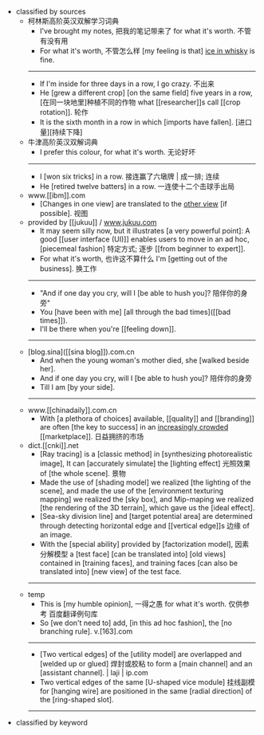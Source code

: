 - classified by sources
    - 柯林斯高阶英汉双解学习词典
        - I've brought my notes, 把我的笔记带来了 for what it's worth. 不管有没有用
        - For what it's worth, 不管怎么样 [my feeling is that] [ice in whisky]([[whisky]]) is fine.
        - ---
        - If I'm inside for three days in a row, I go crazy. 不出来 
        - He [grew a different crop] [on the same field] five years in a row, [在同一块地里]种植不同的作物 what [[researcher]]s call [[crop rotation]]. 轮作
        - It is the sixth month in a row in which [imports have fallen]. [进口量][持续下降]
    - 牛津高阶英汉双解词典
        - I prefer this colour, for what it's worth. 无论好坏 
        - ---
        - I [won six tricks] in a row. 接连赢了六墩牌 | 成一排; 连续
        - He [retired twelve batters] in a row. 一连使十二个击球手出局
    - www.[[ibm]].com
        - [Changes in one view] are translated to the [other view]([[view]]) [if possible]. 视图 
    - provided by [[jukuu]] / www.jukuu.com 
        - It may seem silly now, but it illustrates [a very powerful point]: A good [[user interface (UI)]] enables users to move in an ad hoc, [piecemeal fashion] 特定方式; 逐步 [[from beginner to expert]]. 
        - For what it's worth, 也许这不算什么 I'm [getting out of the business]. 换工作
        - ---
        - "And if one day you cry, will I [be able to hush you]? 陪伴你的身旁"
        - You [have been with me] [all through the bad times]([[bad times]]). 
        - I'll be there when you're [[feeling down]]. 
        - ---
    - [blog.sina]([[sina blog]]).com.cn
        - And when the young woman's mother died, she [walked beside her]. 
        - And if one day you cry, will I [be able to hush you]? 陪伴你的身旁
        - Till I am [by your side]. 
        - ---
    - www.[[chinadaily]].com.cn
        - With [a plethora of choices] available, [[quality]] and [[branding]] are often [the key to success] in an [increasingly crowded]([[crowded]]) [[marketplace]]. 日益拥挤的市场
    - dict.[[cnki]].net
        - [Ray tracing] is a [classic method] in [synthesizing photorealistic image], It can [accurately simulate] the [lighting effect] 光照效果 of [the whole scene]. 景物 
        - Made the use of [shading model] we realized [the lighting of the scene], and made the use of the [environment texturing mapping] we realized the [sky box], and Mip-maping we realized [the rendering of the 3D terrain], which gave us the [ideal effect]. 
        - [Sea-sky division line] and [target potential area] are determined through detecting horizontal edge and [[vertical edge]]s 边缘 of an image.
        - With the [special ability] provided by [factorization model], 因素分解模型 a [test face] [can be translated into] [old views] contained in [training faces], and training faces [can also be translated into] [new view] of the test face.
        - ---
    - temp
        - This is [my humble opinion], 一得之愚 for what it's worth. 仅供参考 百度翻译例句库
        - So [we don't need to] add, [in this ad hoc fashion], the [no branching rule]. v.[163].com
        - ---
        - [Two vertical edges] of the [utility model] are overlapped and [welded up or glued] 焊封或胶粘 to form a [main channel] and an [assistant channel]. | laji | ip.com
        - Two vertical edges of the same [U-shaped vice module] 挂线副模 for [hanging wire] are positioned in the same [radial direction] of the [ring-shaped slot]. 
        - ---
- classified by keyword 
